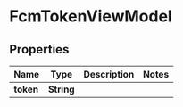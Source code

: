 # FcmTokenViewModel

## Properties
Name | Type | Description | Notes
------------ | ------------- | ------------- | -------------
**token** | **String** |  | 
